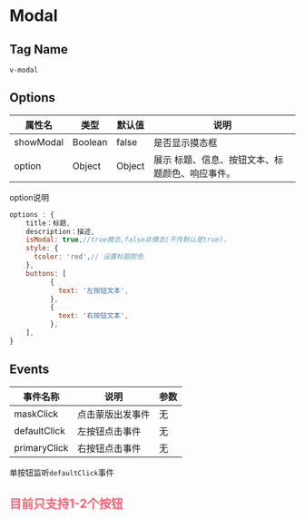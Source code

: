 # Modal

## Tag Name

`v-modal`

## Options

属性名   |    类型    |    默认值    |   说明
----    | ----    | ----    | ----    |
showModal | Boolean | false | 是否显示摸态框
option |  Object  |  Object |  展示 标题、信息、按钮文本、标题颜色、响应事件。

option说明
```js
options : {
    title：标题,
    description：描述,
    isModal: true,//true模态,false非模态(不传默认是true)，
    style: {
      tcolor: 'red',// 设置标题颜色
    },
    buttons: [
          {
            text: '左按钮文本',
          },
          {
            text: '右按钮文本',
          },
    ],
}
```

## Events
事件名称   |    说明    |  参数
----    | ----       | ----    |
maskClick | 点击蒙版出发事件  | 无
defaultClick |  左按钮点击事件  |  无
primaryClick | 右按钮点击事件  | 无

单按钮监听`defaultClick`事件

<font color="#ff6375">目前只支持1-2个按钮</font>
---
